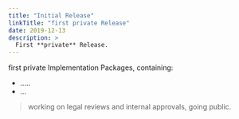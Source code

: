 ```yaml
---
title: "Initial Release"
linkTitle: "first private Release"
date: 2019-12-13
description: >
  First **private** Release.
---
```


first private Implementation Packages, containing:

- .....
- ...

> working on legal reviews and internal approvals, going public.